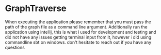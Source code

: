 # GraphTraverse
When executing the application please remember that you must pass
the path of the graph file as a command line argument. Additionally run the application using intellij, 
this is what i used for development and testing and did not have any issues getting terminal input from it, however i did using commandline sbt on windows. don't hesitate to reach out if you have any questions
